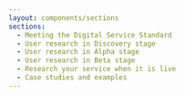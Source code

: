 ```yaml
---
layout: components/sections
sections:
  - Meeting the Digital Service Standard
  - User research in Discovery stage
  - User research in Alpha stage
  - User research in Beta stage
  - Research your service when it is live
  - Case studies and examples
---
```

